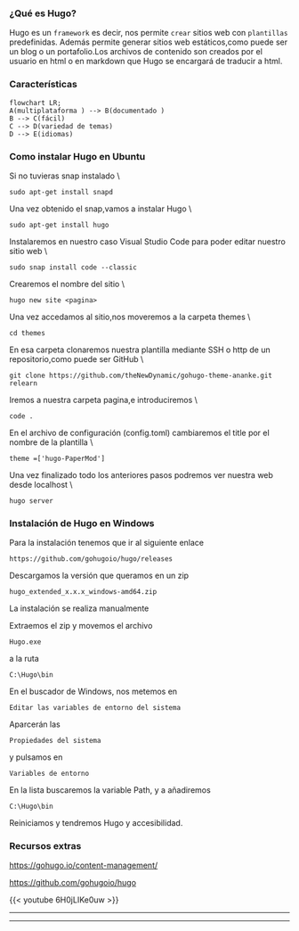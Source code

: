 ### ¿Qué es Hugo?

Hugo es un `framework` es decir, nos permite `crear` sitios web con `plantillas` predefinidas. Además permite generar sitios web estáticos,como puede ser un blog o un portafolio.Los archivos de contenido son creados por el usuario en html o en markdown que Hugo se encargará de traducir a html.

### Características
```mermaid
flowchart LR;
A(multiplataforma ) --> B(documentado ) 
B --> C(fácil)
C --> D(variedad de temas)
D --> E(idiomas)
```

### Como instalar Hugo en Ubuntu

Si no tuvieras snap instalado \
```
sudo apt-get install snapd
```

Una vez obtenido el snap,vamos a instalar Hugo \
```
sudo apt-get install hugo
```


Instalaremos en nuestro caso Visual Studio Code para poder editar nuestro sitio web \
```
sudo snap install code --classic
```

Crearemos el nombre del sitio \
```
hugo new site <pagina>
```

Una vez accedamos al sitio,nos moveremos a la carpeta themes \
```
cd themes
```

En esa carpeta clonaremos nuestra plantilla mediante SSH o http de un repositorio,como puede ser GitHub \
```
git clone https://github.com/theNewDynamic/gohugo-theme-ananke.git relearn
```

Iremos a nuestra carpeta pagina,e introduciremos \
```
code .
```

En el archivo de configuración (config.toml) cambiaremos el title por el nombre de la plantilla \
```
theme =['hugo-PaperMod']
```

Una vez finalizado todo los anteriores pasos podremos ver nuestra web desde localhost \
```
hugo server
``` 


### Instalación de Hugo en Windows

Para la instalación tenemos que ir al siguiente enlace 
```
https://github.com/gohugoio/hugo/releases
```

Descargamos la versión que queramos en un zip 
```
hugo_extended_x.x.x_windows-amd64.zip
```   

La instalación se realiza manualmente 

Extraemos el zip y  movemos el archivo 
```
Hugo.exe
``` 
a la ruta
```
C:\Hugo\bin 
``` 

En el buscador de Windows, nos metemos en 
```
Editar las variables de entorno del sistema
``` 

Aparcerán las 
```
Propiedades del sistema
``` 
y pulsamos en 
```
Variables de entorno
```

En la lista buscaremos la variable Path, y a añadiremos 
```
C:\Hugo\bin
``` 

Reiniciamos y tendremos Hugo y accesibilidad. 


### Recursos extras

https://gohugo.io/content-management/ 

https://github.com/gohugoio/hugo


{{< youtube 6H0jLIKe0uw >}} 

---


---

